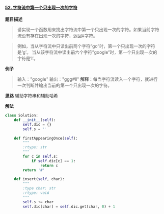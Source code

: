 #### [52. 字符流中第一个只出现一次的字符](https://www.acwing.com/problem/content/60/) 
**题目描述**
> 请实现一个函数用来找出字符流中第一个只出现一次的字符。如果当前字符流没有存在出现一次的字符，返回#字符。

> 例如，当从字符流中只读出前两个字符”go”时，第一个只出现一次的字符是’g’。
当从该字符流中读出前六个字符”google”时，第一个只出现一次的字符是’l’。

**例子**
> 输入："google"
输出："ggg#ll"
**解释**：每当字符流读入一个字符，就进行一次判断并输出当前的第一个只出现一次的字符。

**思路**
辅助字符串和辅助哈希

**解法**
```python
class Solution: 
    def __init__(self):
        self.dic = {}
        self.s = ''
        
    def firstAppearingOnce(self):
        """
        :rtype: str
        """
        for c in self.s:
            if self.dic[c] == 1:
                return c
        return '#'
        
    def insert(self, char):
        """
        :type char: str
        :rtype: void
        """
        self.s += char
        self.dic[char] = self.dic.get(char, 0) + 1
```